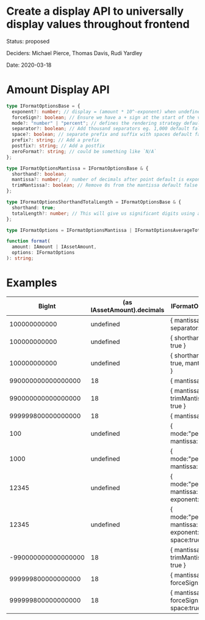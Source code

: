 # Create a display API to universally display values throughout frontend

Status: proposed

Deciders: Michael Pierce, Thomas Davis, Rudi Yardley

Date: 2020-03-18

# Amount Display API

```ts
type IFormatOptionsBase = {
  exponent?: number; // display = (amount * 10^-exponent) when undefined exponent will be set by (amount as IAssetAmount).decimals ?? 0 - defaults to 2 for percent mode
  forceSign?: boolean; // Ensure we have a + sign at the start of the value default false
  mode?: "number" | "percent"; // defines the rendering strategy default "number"
  separator?: boolean; // Add thousand separators eg. 1,000 default false
  space?: boolean; // separate prefix and suffix with spaces default false
  prefix?: string; // Add a prefix
  postfix?: string; // Add a postfix
  zeroFormat?: string; // could be something like `N/A`
};

type IFormatOptionsMantissa = IFormatOptionsBase & {
  shorthand?: boolean;
  mantissa?: number; // number of decimals after point default is exponent
  trimMantissa?: boolean; // Remove 0s from the mantissa default false
};

type IFormatOptionsShorthandTotalLength = IFormatOptionsBase & {
  shorthand: true;
  totalLength?: number; // This will give us significant digits using abbreviations eg. `1.234k` it will override anything in mantissa
};

type IFormatOptions = IFormatOptionsMantissa | IFormatOptionsAverageTotalLength;
```

```ts
function format(
  amount: IAmount | IAssetAmount,
  options: IFormatOptions
): string;
```

# Examples

| BigInt              | (as IAssetAmount).decimals | IFormatOptions                                          | output               |
| ------------------- | -------------------------- | ------------------------------------------------------- | -------------------- |
| 100000000000        | undefined                  | { mantissa: 2, separator: true }                        | `100,000,000,000.00` |
| 100000000000        | undefined                  | { shorthand: true }                                         | `100b`               |
| 100000000000        | undefined                  | { shorthand: true, mantissa:6 }                             | `100.000000b`        |
| 990000000000000000  | 18                         | { mantissa: 6 }                                         | `0.990000`           |
| 990000000000000000  | 18                         | { mantissa: 6, trimMantissa: true }                     | `0.99`               |
| 999999800000000000  | 18                         | { mantissa: 8 }                                         | `0.9999998`          |
| 100                 | undefined                  | { mode:"percent", mantissa: 1 }                         | `1.0%`               |
| 1000                | undefined                  | { mode:"percent", mantissa: 2 }                         | `10.00%`             |
| 12345               | undefined                  | { mode:"percent", mantissa: 3, exponent: 3}             | `12.345%`            |
| 12345               | undefined                  | { mode:"percent", mantissa: 3, exponent: 3, space:true} | `12.345 %`           |
| -990000000000000000 | 18                         | { mantissa: 6, trimMantissa: true }                     | `-0.99`              |
| 999999800000000000  | 18                         | { mantissa: 8, forceSign:true }                         | `+0.9999998`         |
| 999999800000000000  | 18                         | { mantissa: 8, forceSign:true, space:true }             | `+ 0.9999998`        |

